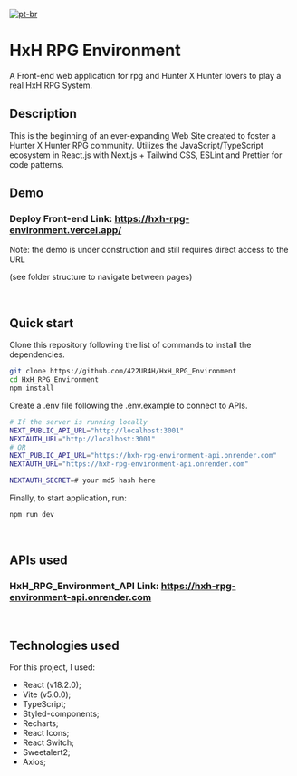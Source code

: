 [![pt-br](https://img.shields.io/badge/lang-pt--br-green.svg)](https://github.com/422UR4H/HxH_RPG_Environment/blob/main/README.pt-br.md)

# HxH RPG Environment

A Front-end web application for rpg and Hunter X Hunter lovers to play a real HxH RPG System.

## Description

This is the beginning of an ever-expanding Web Site created to foster a Hunter X Hunter RPG community. Utilizes the JavaScript/TypeScript ecosystem in React.js with Next.js + Tailwind CSS, ESLint and Prettier for code patterns.

## Demo

### Deploy Front-end Link: https://hxh-rpg-environment.vercel.app/
Note: the demo is under construction and still requires direct access to the URL

(see folder structure to navigate between pages)

<br />

## Quick start

Clone this repository following the list of commands to install the dependencies.

```bash
git clone https://github.com/422UR4H/HxH_RPG_Environment
cd HxH_RPG_Environment
npm install
```

Create a .env file following the .env.example to connect to APIs.

```bash
# If the server is running locally
NEXT_PUBLIC_API_URL="http://localhost:3001"
NEXTAUTH_URL="http://localhost:3001"
# OR
NEXT_PUBLIC_API_URL="https://hxh-rpg-environment-api.onrender.com"
NEXTAUTH_URL="https://hxh-rpg-environment-api.onrender.com"

NEXTAUTH_SECRET=# your md5 hash here
```

Finally, to start application, run:

```bash
npm run dev
```

<br />

## APIs used

### HxH_RPG_Environment_API Link: https://hxh-rpg-environment-api.onrender.com

<br />

## Technologies used

For this project, I used:

- React (v18.2.0);
- Vite (v5.0.0);
- TypeScript;
- Styled-components;
- Recharts;
- React Icons;
- React Switch;
- Sweetalert2;
- Axios;
